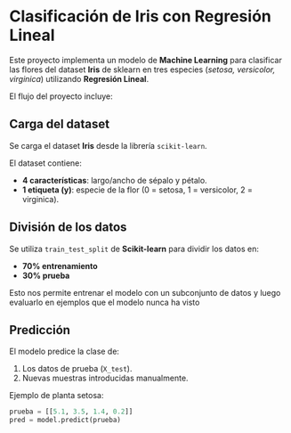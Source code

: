 # Clasificación de Iris con Regresión Lineal

Este proyecto implementa un modelo de **Machine Learning** para clasificar las flores del dataset **Iris** de sklearn en tres especies (*setosa, versicolor, virginica*) utilizando **Regresión Lineal**.  

El flujo del proyecto incluye:  


## Carga del dataset
Se carga el dataset **Iris** desde la librería `scikit-learn`.  

El dataset contiene:  
- **4 características**: largo/ancho de sépalo y pétalo.  
- **1 etiqueta (y)**: especie de la flor (0 = setosa, 1 = versicolor, 2 = virginica).  

## División de los datos
Se utiliza `train_test_split` de **Scikit-learn** para dividir los datos en:  
- **70% entrenamiento**  
- **30% prueba**  

Esto nos permite entrenar el modelo con un subconjunto de datos y luego evaluarlo en ejemplos que el modelo nunca ha visto

## Predicción
El modelo predice la clase de:  
1. Los datos de prueba (`X_test`).  
2. Nuevas muestras introducidas manualmente.  

Ejemplo de planta setosa:  
```python
prueba = [[5.1, 3.5, 1.4, 0.2]]
pred = model.predict(prueba)
